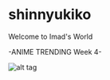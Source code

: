 # shinnyukiko
Welcome to Imad's World

-ANIME TRENDING Week 4-

![alt tag](https://z-1-scontent-sin.xx.fbcdn.net/hphotos-xpa1/v/t1.0-9/11218782_1615884755315705_3181278448333139153_n.png?oh=c058769b77730ae4cf07739a55244e81&oe=55D28AF6)
